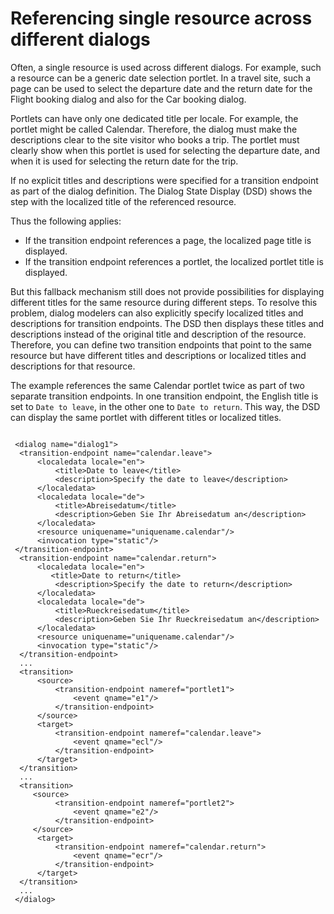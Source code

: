 # Referencing single resource across different dialogs

Often, a single resource is used across different dialogs. For example, such a resource can be a generic date selection portlet. In a travel site, such a page can be used to select the departure date and the return date for the Flight booking dialog and also for the Car booking dialog.

Portlets can have only one dedicated title per locale. For example, the portlet might be called Calendar. Therefore, the dialog must make the descriptions clear to the site visitor who books a trip. The portlet must clearly show when this portlet is used for selecting the departure date, and when it is used for selecting the return date for the trip.

If no explicit titles and descriptions were specified for a transition endpoint as part of the dialog definition. The Dialog State Display \(DSD\) shows the step with the localized title of the referenced resource.

Thus the following applies:

-   If the transition endpoint references a page, the localized page title is displayed.
-   If the transition endpoint references a portlet, the localized portlet title is displayed.

But this fallback mechanism still does not provide possibilities for displaying different titles for the same resource during different steps. To resolve this problem, dialog modelers can also explicitly specify localized titles and descriptions for transition endpoints. The DSD then displays these titles and descriptions instead of the original title and description of the resource. Therefore, you can define two transition endpoints that point to the same resource but have different titles and descriptions or localized titles and descriptions for that resource.

The example references the same Calendar portlet twice as part of two separate transition endpoints. In one transition endpoint, the English title is set to `Date to leave`, in the other one to `Date to return`. This way, the DSD can display the same portlet with different titles or localized titles.

```

 <dialog name="dialog1">
  <transition-endpoint name="calendar.leave">
      <localedata locale="en">
          <title>Date to leave</title>
          <description>Specify the date to leave</description>
      </localedata>
      <localedata locale="de">
          <title>Abreisedatum</title>
          <description>Geben Sie Ihr Abreisedatum an</description>
      </localedata>
      <resource uniquename="uniquename.calendar"/>
      <invocation type="static"/>
 </transition-endpoint>
  <transition-endpoint name="calendar.return">
      <localedata locale="en">
         <title>Date to return</title>
          <description>Specify the date to return</description>
      </localedata>
      <localedata locale="de">
          <title>Rueckreisedatum</title>
          <description>Geben Sie Ihr Rueckreisedatum an</description>
      </localedata>
      <resource uniquename="uniquename.calendar"/>
      <invocation type="static"/>
  </transition-endpoint>
  ...
  <transition>
      <source>
          <transition-endpoint nameref="portlet1">
              <event qname="e1"/>
          </transition-endpoint>
      </source>
      <target>
          <transition-endpoint nameref="calendar.leave">
              <event qname="ecl"/>
          </transition-endpoint>
      </target>
  </transition>
  ...
  <transition>
     <source>
          <transition-endpoint nameref="portlet2">
              <event qname="e2"/>
          </transition-endpoint>
     </source>
      <target>
          <transition-endpoint nameref="calendar.return">
              <event qname="ecr"/>
          </transition-endpoint>
      </target>
  </transition>
  ... 
 </dialog>
```




